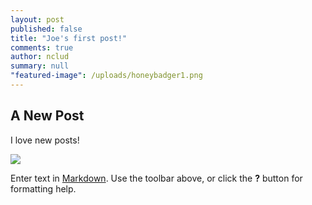 ```yaml
---
layout: post
published: false
title: "Joe's first post!"
comments: true
author: nclud
summary: null
"featured-image": /uploads/honeybadger1.png
---
```


## A New Post

I love new posts!

![](//uploads/honeybadger1.png)

Enter text in [Markdown](http://daringfireball.net/projects/markdown/). Use the toolbar above, or click the **?** button for formatting help.
